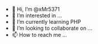 - 👋 Hi, I’m @xMr5371
- 👀 I’m interested in ...
- 🌱 I’m currently learning PHP
- 💞️ I’m looking to collaborate on ...
- 📫 How to reach me ...

<!---
xMr5371/xMr5371 is a ✨ special ✨ repository because its `README.md` (this file) appears on your GitHub profile.
You can click the Preview link to take a look at your changes.
--->
